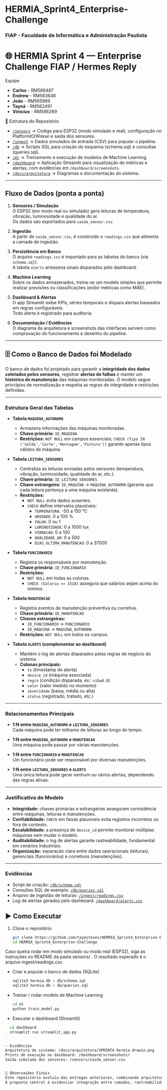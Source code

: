 # HERMIA_Sprint4_Enterprise-Challenge

### FIAP - Faculdade de Informática e Administração Paulista

# 🌐 HERMIA Sprint 4 — Enterprise Challenge FIAP / Hermes Reply

Equipe 

- **Carlos** - RM566487
- **Endrew** - RM563646
- **João** - RM565999
- **Tayná** - RM562491
- **Vinicius** - RM566269

📂 Estrutura do Repositório

- [`/sensors`](./sensors) → Código para ESP32 (modo simulado e real), configuração no PlatformIO/Wokwi e saída dos sensores.  
- [`/ingest`](./ingest) → Dados simulados de entrada (CSV) para popular o pipeline.  
- [`/db`](./db) → Scripts SQL para criação do esquema (schema.sql) e consultas (queries.sql).  
- [`/ml`](./ml) → Treinamento e execução de modelos de Machine Learning.  
- [`/dashboard`](./dashboard) → Aplicação Streamlit para visualização de métricas e alertas, com evidências em `/dashboard/screenshots`.  
- [`/docs/arquitetura`](./docs/arquitetura) → Diagramas e documentação do sistema.  

---


## Fluxo de Dados (ponta a ponta)

1. **Sensores / Simulação**  
   O ESP32 (em modo real ou simulado) gera leituras de temperatura, vibração, luminosidade e qualidade do ar.  
   Os dados são exportados para `saida_sensor.csv`.

2. **Ingestão**  
   A partir de `saida_sensor.csv`, é construído o `readings.csv` que alimenta a camada de ingestão.

3. **Persistência em Banco**  
   O arquivo `readings.csv` é importado para as tabelas do banco (via `schema.sql`).  
   A tabela `alerts` armazena sinais disparados pelo dashboard.

4. **Machine Learning**  
   Sobre os dados armazenados, treina-se um modelo simples que permite realizar previsões ou classificações (exibir métricas como MAE).  

5. **Dashboard & Alertas**  
   O app Streamlit exibe KPIs, séries temporais e dispara alertas baseados em regras configuráveis.  
   Todo alerta é registrado para auditoria.

6. **Documentação / Evidências**  
   O diagrama da arquitetura e screenshots das interfaces servem como comprovação do funcionamento e desenho do pipeline.

---

## 🗄️ Como o Banco de Dados foi Modelado

O banco de dados foi projetado para garantir a **integridade dos dados coletados pelos sensores**, registrar **alertas de falhas** e manter um **histórico de manutenção** das máquinas monitoradas. O modelo segue princípios de normalização e respeita as regras de integridade e restrições definidas.

---

### Estrutura Geral das Tabelas

- **Tabela `MAQUINA_AUTONOMA`**
  - Armazena informações das máquinas monitoradas.
  - **Chave primária:** `ID_MAQUINA`
  - **Restrições:** `NOT NULL` em campos essenciais; `CHECK (Tipo IN ('Solda','Corte','Montagem','Pintura'))` garante apenas tipos válidos de máquina.

- **Tabela `LEITURA_SENSORES`**
  - Centraliza as leituras enviadas pelos sensores (temperatura, vibração, luminosidade, qualidade do ar, etc.).
  - **Chave primária:** `ID_LEITURA_SENSORES`
  - **Chave estrangeira:** `ID_MAQUINA` → `MAQUINA_AUTONOMA` (garante que cada leitura pertença a uma máquina existente).
  - **Restrições:** 
    - `NOT NULL` evita dados ausentes.
    - `CHECK` define intervalos plausíveis:
      - `TEMPERATURA`: -50 a 150 °C  
      - `UMIDADE`: 0 a 100 %  
      - `FALHA`: 0 ou 1  
      - `LUMINOSIDADE`: 0 a 1000 lux  
      - `VIBRACAO`: 0 a 100  
      - `QUALIDADE_AR`: 0 a 500  
      - `DIAS_ULTIMA_MANUTENCAO`: 0 a 37000  

- **Tabela `FUNCIONARIO`**
  - Registra os responsáveis por manutenção.
  - **Chave primária:** `ID_FUNCIONARIO`
  - **Restrições:**
    - `NOT NULL` em todas as colunas.
    - `CHECK (Salario >= 1518)` assegura que salários sejam acima do mínimo.

- **Tabela `MANUTENCAO`**
  - Registra eventos de manutenção preventiva ou corretiva.
  - **Chave primária:** `ID_MANUTENCAO`
  - **Chaves estrangeiras:**
    - `ID_FUNCIONARIO` → `FUNCIONARIO`
    - `ID_MAQUINA` → `MAQUINA_AUTONOMA`
  - **Restrições:** `NOT NULL` em todos os campos.

- **Tabela `ALERTS` (complementar ao dashboard)**
  - Mantém o log de alertas disparados pelas regras de negócio do sistema.
  - **Colunas principais:**
    - `ts` (timestamp do alerta)  
    - `device_id` (máquina associada)  
    - `regra` (condição disparada, ex.: `vib≥0.8`)  
    - `valor` (valor medido no momento)  
    - `severidade` (baixa, média ou alta)  
    - `status` (registrado, tratado, etc.)  

---

### Relacionamentos Principais

- **1:N entre `MAQUINA_AUTONOMA` e `LEITURA_SENSORES`**  
  Cada máquina pode ter milhares de leituras ao longo do tempo.  

- **1:N entre `MAQUINA_AUTONOMA` e `MANUTENCAO`**  
  Uma máquina pode passar por várias manutenções.  

- **1:N entre `FUNCIONARIO` e `MANUTENCAO`**  
  Um funcionário pode ser responsável por diversas manutenções.  

- **1:N entre `LEITURA_SENSORES` e `ALERTS`**  
  Uma única leitura pode gerar nenhum ou vários alertas, dependendo das regras ativas.

---

### Justificativa do Modelo

- **Integridade:** chaves primárias e estrangeiras asseguram consistência entre máquinas, leituras e manutenções.  
- **Confiabilidade:** `CHECK` em faixas plausíveis evita registros incorretos ou fora de contexto.  
- **Escalabilidade:** a presença de `device_id` permite monitorar múltiplas máquinas sem mudar o modelo.  
- **Auditabilidade:** o log de alertas garante rastreabilidade, fundamental em cenários industriais.  
- **Organização:** separação clara entre dados operacionais (leituras), gerenciais (funcionários) e corretivos (manutenções).

---

### Evidências

- Script de criação: [`/db/schema.sql`](./db/schema.sql)  
- Consultas SQL de exemplo: [`/db/queries.sql`](./db/queries.sql)  
- Arquivo de ingestão de leituras: [`/ingest/readings.csv`](./ingest/readings.csv)  
- Log de alertas gerados pelo dashboard: [`/dashboard/alerts.csv`](./dashboard/alerts.csv)  


## ▶️ Como Executar

1. Clone o repositório  
   ```bash
   git clone https://github.com/tayesteves/HERMIA_Sprint4_Enterprise-Challenge.git
   cd HERMIA_Sprint4_Enterprise-Challenge

Caso queira rodar em modo simulado ou modo real (ESP32), siga as instruções no README da pasta sensors/
.
O resultado esperado é o arquivo ingest/readings.csv.

- Criar e popular o banco de dados (SQLite)
   ```bash
   sqlite3 hermia.db < db/schema.sql
   sqlite3 hermia.db < db/queries.sql


- Treinar / rodar modelo de Machine Learning
   ```bash
   cd ml
   python train_model.py

- Executar o dashboard (Streamlit)
 ```bash
   cd dashboard
   streamlit run streamlit_app.py
. 

- Evidências
Arquitetura do sistema: /docs/arquitetura/SPRINT4-hermia.drawio.png
Prints de execução no dashboard: /dashboard/screenshots/
Saída simulada dos sensores: /sensors/saida_sensor.csv


📢 Observações Finais
Este repositório evoluiu das entregas anteriores, combinando arquitetura planejada, simulação, modelagem e visualização em um MVP funcional.
A proposta central é evidenciar integração entre camadas, rastreabilidade dos dados e flexibilidade para evolução futura.
